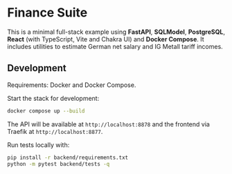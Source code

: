 # Finance Suite

This is a minimal full-stack example using **FastAPI**, **SQLModel**, **PostgreSQL**, **React** (with TypeScript, Vite and Chakra UI) and **Docker Compose**. It includes utilities to estimate German net salary and IG Metall tariff incomes.

## Development

Requirements: Docker and Docker Compose.

Start the stack for development:

```bash
docker compose up --build
```

The API will be available at `http://localhost:8878` and the frontend via Traefik at `http://localhost:8877`.

Run tests locally with:

```bash
pip install -r backend/requirements.txt
python -m pytest backend/tests -q
```
